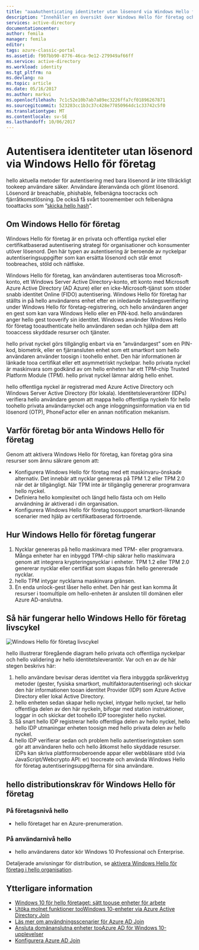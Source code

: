 ```yaml
---
title: "aaaAuthenticating identiteter utan lösenord via Windows Hello för företag och Azure AD | Microsoft Docs"
description: "Innehåller en översikt över Windows Hello för företag och ytterligare information om hur du distribuerar Windows Hello för företag."
services: active-directory
documentationcenter: 
author: femila
manager: femila
editor: 
tags: azure-classic-portal
ms.assetid: f907bb90-8776-46ca-9e12-279949af66ff
ms.service: active-directory
ms.workload: identity
ms.tgt_pltfrm: na
ms.devlang: na
ms.topic: article
ms.date: 05/16/2017
ms.author: markvi
ms.openlocfilehash: 7c1c52e10b7ab7a89ec3226ffa7cf01896267871
ms.sourcegitcommit: 523283cc1b3c37c428e77850964dc1c33742c5f0
ms.translationtype: MT
ms.contentlocale: sv-SE
ms.lasthandoff: 10/06/2017
---
```

# <a name="authenticating-identities-without-passwords-through-windows-hello-for-business"></a>Autentisera identiteter utan lösenord via Windows Hello för företag
hello aktuella metoder för autentisering med bara lösenord är inte tillräckligt tookeep användare säker. Användare återanvända och glömt lösenord. Lösenord är breachable, phishable, felbenägna toocracks och fjärråtkomstlösning. De också få svårt tooremember och felbenägna tooattacks som ”[skicka hello hash](https://technet.microsoft.com/dn785092.aspx)”.

## <a name="about-windows-hello-for-business"></a>Om Windows Hello för företag
Windows Hello för företag är en privata och offentliga nyckel eller certifikatbaserad autentisering strategi för organisationer och konsumenter utöver lösenord. Den här typen av autentisering är beroende av nyckelpar autentiseringsuppgifter som kan ersätta lösenord och står emot toobreaches, stöld och nätfiske.

 Windows Hello för företag, kan användaren autentiseras tooa Microsoft-konto, ett Windows Server Active Directory-konto, ett konto med Microsoft Azure Active Directory (AD Azure) eller en icke-Microsoft-tjänst som stöder snabb identitet Online (FIDO) autentisering. Windows Hello för företag har ställts in på hello användarens enhet efter en inledande tvåstegsverifiering under Windows Hello för företag-registrering, och hello användaren anger en gest som kan vara Windows Hello eller en PIN-kod. hello användaren anger hello gest tooverify sin identitet. Windows använder Windows Hello för företag tooauthenticate hello användaren sedan och hjälpa dem att tooaccess skyddade resurser och tjänster.

hello privat nyckel görs tillgänglig enbart via en ”användargest” som en PIN-kod, biometrik, eller en fjärransluten enhet som ett smartkort som hello användaren använder toosign i toohello enhet. Den här informationen är länkade tooa certifikat eller ett asymmetriskt nyckelpar. hello privata nyckel är maskinvara som godkänd av om hello enheten har ett TPM-chip Trusted Platform Module (TPM). hello privat nyckel lämnar aldrig hello enhet.

hello offentliga nyckel är registrerad med Azure Active Directory och Windows Server Active Directory (för lokala). Identitetsleverantörer (IDPs) verifiera hello användare genom att mappa hello offentliga nyckeln för hello toohello privata användarnyckel och ange inloggningsinformation via en tid lösenord (OTP), PhoneFactor eller en annan notification mekanism.

## <a name="why-enterprises-should-adopt-windows-hello-for-business"></a>Varför företag bör anta Windows Hello för företag
Genom att aktivera Windows Hello för företag, kan företag göra sina resurser som ännu säkrare genom att:

* Konfigurera Windows Hello för företag med ett maskinvaru-önskade alternativ. Det innebär att nycklar genereras på TPM 1.2 eller TPM 2.0 när det är tillgängligt. När TPM inte är tillgänglig genererar programvara hello nyckel.
* Definiera hello komplexitet och längd hello fästa och om Hello användning är aktiverad i din organisation.
* Konfigurera Windows Hello för företag toosupport smartkort-liknande scenarier med hjälp av certifikatbaserad förtroende.

## <a name="how-windows-hello-for-business-works"></a>Hur Windows Hello för företag fungerar
1. Nycklar genereras på hello maskinvara med TPM- eller programvara. Många enheter har en inbyggd TPM-chip säkrar hello maskinvara genom att integrera krypteringsnycklar i enheter. TPM 1.2 eller TPM 2.0 genererar nycklar eller certifikat som skapas från hello genererade nycklar.
2. hello TPM intygar nycklarna maskinvara gränsen.
3. En enda unlock-gest låser hello enhet. Den här gest kan komma åt resurser i toomultiple om hello-enheten är ansluten till domänen eller Azure AD-anslutna.

## <a name="how-hello-windows-hello-for-business-lifecycle-works"></a>Så här fungerar hello Windows Hello för företag livscykel
![Windows Hello för företag livscykel](./media/active-directory-azureadjoin/active-directory-azureadjoin-microsoft-passport.png)

hello illustrerar föregående diagram hello privata och offentliga nyckelpar och hello validering av hello identitetsleverantör. Var och en av de här stegen beskrivs här:

1. hello användare bevisar deras identitet via flera inbyggda språkverktyg metoder (gester, fysiska smartkort, multifaktorautentisering) och skickar den här informationen tooan identitet Provider (IDP) som Azure Active Directory eller lokal Active Directory.
2. hello enheten sedan skapar hello nyckel, intygar hello nyckel, tar hello offentliga delen av den här nyckeln, bifogar med station instruktioner, loggar in och skickar det toohello IDP tooregister hello nyckel.
3. Så snart hello IDP registrerar hello offentliga delen av hello nyckel, hello hello IDP utmaningar enheten toosign med hello privata delen av hello nyckel.
4. hello IDP verifierar sedan och problem hello autentiseringstoken som gör att användaren hello och hello åtkomst hello skyddade resurser. IDPs kan skriva plattformsoberoende appar eller webbläsare stöd (via JavaScript/Webcrypto API: er) toocreate och använda Windows Hello för företag autentiseringsuppgifterna för sina användare.

## <a name="hello-deployment-requirements-for-windows-hello-for-business"></a>hello distributionskrav för Windows Hello för företag
### <a name="at-hello-enterprise-level"></a>På företagsnivå hello
* hello företaget har en Azure-prenumeration.

### <a name="at-hello-user-level"></a>På användarnivå hello
* hello användarens dator kör Windows 10 Professional och Enterprise.

Detaljerade anvisningar för distribution, se [aktivera Windows Hello för företag i hello organisation](active-directory-azureadjoin-passport-deployment.md).

## <a name="additional-information"></a>Ytterligare information
* [Windows 10 för hello företaget: sätt toouse enheter för arbete](active-directory-azureadjoin-windows10-devices-overview.md)
* [Utöka molnet funktioner tooWindows 10-enheter via Azure Active Directory Join](active-directory-azureadjoin-user-upgrade.md)
* [Läs mer om användningsscenarier för Azure AD Join](active-directory-azureadjoin-deployment-aadjoindirect.md)
* [Ansluta domänanslutna enheter tooAzure AD för Windows 10-upplevelser](active-directory-azureadjoin-devices-group-policy.md)
* [Konfigurera Azure AD Join](active-directory-azureadjoin-setup.md)

